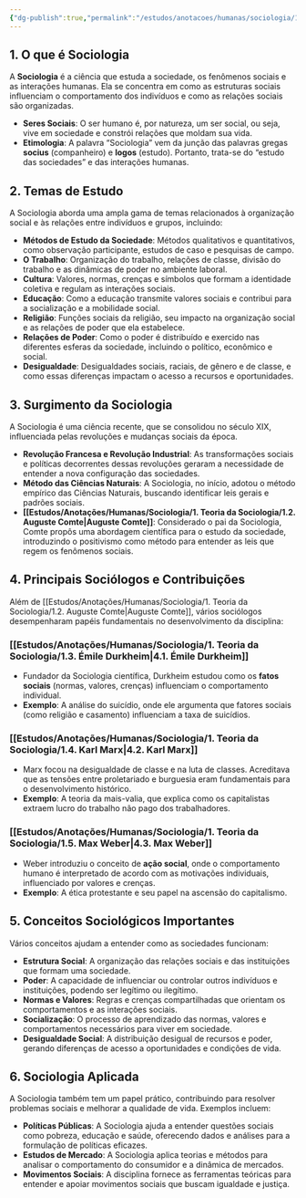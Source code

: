 ```yaml
---
{"dg-publish":true,"permalink":"/estudos/anotacoes/humanas/sociologia/1-teoria-da-sociologia/1-1-introducao-a-sociologia/"}
---
```


## 1. O que é Sociologia

A **Sociologia** é a ciência que estuda a sociedade, os fenômenos sociais e as interações humanas. Ela se concentra em como as estruturas sociais influenciam o comportamento dos indivíduos e como as relações sociais são organizadas.

- **Seres Sociais**: O ser humano é, por natureza, um ser social, ou seja, vive em sociedade e constrói relações que moldam sua vida.
- **Etimologia**: A palavra “Sociologia” vem da junção das palavras gregas **socius** (companheiro) e **logos** (estudo). Portanto, trata-se do “estudo das sociedades” e das interações humanas.

## 2. Temas de Estudo

A Sociologia aborda uma ampla gama de temas relacionados à organização social e às relações entre indivíduos e grupos, incluindo:

- **Métodos de Estudo da Sociedade**: Métodos qualitativos e quantitativos, como observação participante, estudos de caso e pesquisas de campo.
- **O Trabalho**: Organização do trabalho, relações de classe, divisão do trabalho e as dinâmicas de poder no ambiente laboral.
- **Cultura**: Valores, normas, crenças e símbolos que formam a identidade coletiva e regulam as interações sociais.
- **Educação**: Como a educação transmite valores sociais e contribui para a socialização e a mobilidade social.
- **Religião**: Funções sociais da religião, seu impacto na organização social e as relações de poder que ela estabelece.
- **Relações de Poder**: Como o poder é distribuído e exercido nas diferentes esferas da sociedade, incluindo o político, econômico e social.
- **Desigualdade**: Desigualdades sociais, raciais, de gênero e de classe, e como essas diferenças impactam o acesso a recursos e oportunidades.

## 3. Surgimento da Sociologia

A Sociologia é uma ciência recente, que se consolidou no século XIX, influenciada pelas revoluções e mudanças sociais da época.

- **Revolução Francesa e Revolução Industrial**: As transformações sociais e políticas decorrentes dessas revoluções geraram a necessidade de entender a nova configuração das sociedades.
- **Método das Ciências Naturais**: A Sociologia, no início, adotou o método empírico das Ciências Naturais, buscando identificar leis gerais e padrões sociais.
- **[[Estudos/Anotações/Humanas/Sociologia/1. Teoria da Sociologia/1.2. Auguste Comte\|Auguste Comte]]**: Considerado o pai da Sociologia, Comte propôs uma abordagem científica para o estudo da sociedade, introduzindo o positivismo como método para entender as leis que regem os fenômenos sociais.

## 4. Principais Sociólogos e Contribuições

Além de [[Estudos/Anotações/Humanas/Sociologia/1. Teoria da Sociologia/1.2. Auguste Comte\|Auguste Comte]], vários sociólogos desempenharam papéis fundamentais no desenvolvimento da disciplina:

### [[Estudos/Anotações/Humanas/Sociologia/1. Teoria da Sociologia/1.3. Émile Durkheim\|4.1. Émile Durkheim]]

- Fundador da Sociologia científica, Durkheim estudou como os **fatos sociais** (normas, valores, crenças) influenciam o comportamento individual.
- **Exemplo**: A análise do suicídio, onde ele argumenta que fatores sociais (como religião e casamento) influenciam a taxa de suicídios.

### [[Estudos/Anotações/Humanas/Sociologia/1. Teoria da Sociologia/1.4. Karl Marx\|4.2. Karl Marx]]

- Marx focou na desigualdade de classe e na luta de classes. Acreditava que as tensões entre proletariado e burguesia eram fundamentais para o desenvolvimento histórico.
- **Exemplo**: A teoria da mais-valia, que explica como os capitalistas extraem lucro do trabalho não pago dos trabalhadores.

### [[Estudos/Anotações/Humanas/Sociologia/1. Teoria da Sociologia/1.5. Max Weber\|4.3. Max Weber]]

- Weber introduziu o conceito de **ação social**, onde o comportamento humano é interpretado de acordo com as motivações individuais, influenciado por valores e crenças.
- **Exemplo**: A ética protestante e seu papel na ascensão do capitalismo.

## 5. Conceitos Sociológicos Importantes

Vários conceitos ajudam a entender como as sociedades funcionam:

- **Estrutura Social**: A organização das relações sociais e das instituições que formam uma sociedade.
- **Poder**: A capacidade de influenciar ou controlar outros indivíduos e instituições, podendo ser legítimo ou ilegítimo.
- **Normas e Valores**: Regras e crenças compartilhadas que orientam os comportamentos e as interações sociais.
- **Socialização**: O processo de aprendizado das normas, valores e comportamentos necessários para viver em sociedade.
- **Desigualdade Social**: A distribuição desigual de recursos e poder, gerando diferenças de acesso a oportunidades e condições de vida.

## 6. Sociologia Aplicada

A Sociologia também tem um papel prático, contribuindo para resolver problemas sociais e melhorar a qualidade de vida. Exemplos incluem:

- **Políticas Públicas**: A Sociologia ajuda a entender questões sociais como pobreza, educação e saúde, oferecendo dados e análises para a formulação de políticas eficazes.
- **Estudos de Mercado**: A Sociologia aplica teorias e métodos para analisar o comportamento do consumidor e a dinâmica de mercados.
- **Movimentos Sociais**: A disciplina fornece as ferramentas teóricas para entender e apoiar movimentos sociais que buscam igualdade e justiça.
